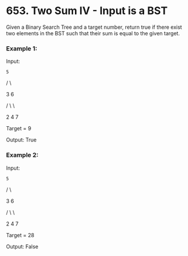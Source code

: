 # 653. Two Sum IV - Input is a BST

Given a Binary Search Tree and a target number, return true if there exist two elements in the BST such that their sum is equal to the given target.

### Example 1:

Input:

    5

   / \

  3   6

 / \   \

2   4   7

Target = 9

Output: True


### Example 2:

Input:

    5

   / \

  3   6

 / \   \

2   4   7

Target = 28

Output: False